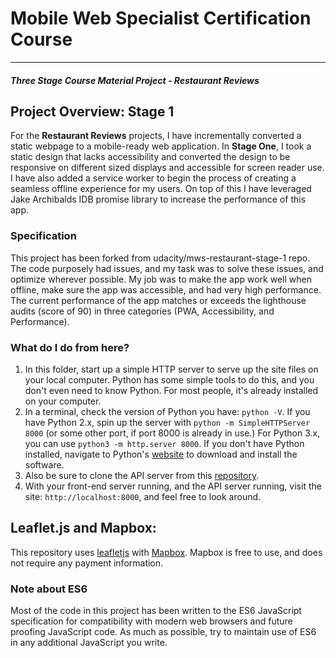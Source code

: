 # Mobile Web Specialist Certification Course
---
#### _Three Stage Course Material Project - Restaurant Reviews_

## Project Overview: Stage 1

For the **Restaurant Reviews** projects, I have incrementally converted a static webpage to a mobile-ready web application. In **Stage One**, I took a static design that lacks accessibility and converted the design to be responsive on different sized displays and accessible for screen reader use. I have also added a service worker to begin the process of creating a seamless offline experience for my users. On top of this I have leveraged Jake Archibalds IDB promise library to increase the performance of this app.

### Specification

This project has been forked from udacity/mws-restaurant-stage-1 repo. The code purposely had issues, and my task was to solve these issues, and optimize wherever possible. My job was to make the app work well when offline, make sure the app was accessible, and had very high performance. The current performance of the app matches or exceeds the lighthouse audits (score of 90) in three categories (PWA, Accessibility, and Performance). 

### What do I do from here?

1. In this folder, start up a simple HTTP server to serve up the site files on your local computer. Python has some simple tools to do this, and you don't even need to know Python. For most people, it's already installed on your computer. 
2. In a terminal, check the version of Python you have: `python -V`. If you have Python 2.x, spin up the server with `python -m SimpleHTTPServer 8000` (or some other port, if port 8000 is already in use.) For Python 3.x, you can use `python3 -m http.server 8000`. If you don't have Python installed, navigate to Python's [website](https://www.python.org/) to download and install the software.
3. Also be sure to clone the API server from this [repository](https://github.com/strangenectar/mws-restaurant-stage-3).
4. With your front-end server running, and the API server running, visit the site: `http://localhost:8000`, and feel free to look around.

## Leaflet.js and Mapbox:

This repository uses [leafletjs](https://leafletjs.com/) with [Mapbox](https://www.mapbox.com/). Mapbox is free to use, and does not require any payment information. 

### Note about ES6

Most of the code in this project has been written to the ES6 JavaScript specification for compatibility with modern web browsers and future proofing JavaScript code. As much as possible, try to maintain use of ES6 in any additional JavaScript you write. 


